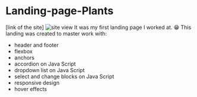 # Landing-page-Plants
[link of the site]
![site view](/site_gif.gif)
It was my first landing page I worked at. :grin:
This landing was created to master work with:
- header and footer
- flexbox
- anchors
- accordion on Java Script
- dropdown list on Java Script
- select and change blocks on Java Script
- responsive design
- hover effects

